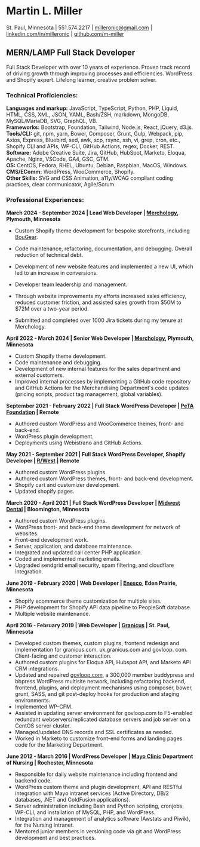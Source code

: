 # Martin L. Miller  
St. Paul, Minnesota | 551.574.2217 | [milleronic@gmail.com](mailto:milleronic@gmail.com) | [linkedin.com/in/milleronic](http://linkedin.com/in/milleronic) | [github.com/m-miller](http://github.com/m-miller)

## MERN/LAMP Full Stack Developer 
Full Stack Developer with over 10 years of experience. Proven track record of driving growth through improving processes and efficiencies. WordPress and Shopify expert. Lifelong learner, creative problem solver. 

### **Technical Proficiencies:**
**Languages and markup:** JavaScript, TypeScript, Python, PHP, Liquid, HTML, CSS, XML, JSON, YAML, Bash/ZSH, markdown, MongoDB, MySQL/MariaDB, SVG, GraphQL, VB.\
**Frameworks:** Bootstrap, Foundation, Tailwind, Node.js, React, jQuery, d3.js.\
**Tools/CLI:** git, npm, yarn, Bower, Composer, Grunt, Gulp, Webpack, pip, Axios, Express, Bluebird, sed, awk, scp, rsync, ssh, vi, grep, cron, etc., Shopify CLI and APIs, WP-CLI, GitHub Actions, regex, Docker, REST.\
**Software:** Adobe Creative Suite, Jira, GitHub, HubSpot, Marketo, Eloqua, Apache, Nginx, VSCode, GA4, GSC, GTM.\
**OS:** CentOS, Fedora, RHEL, Ubuntu, Debian, Raspbian, MacOS, Windows.\
**CMS/EComm:** WordPress, WooCommerce, Shopify.\
**Other Skills:** SVG and CSS Animation, a11y/WCAG compliant coding practices, clear communicator, Agile/Scrum. 

### **Professional Experiences:**  
**March 2024 \- September 2024 | Lead Web Developer | [Merchology](https://www.merchology.com), Plymouth, Minnesota**  
- Custom Shopify theme development for bespoke storefronts, including [BouGear](https://bougear.com).
  
- Code maintenance, refactoring, documentation, and debugging. Overall reduction of technical debt.
  
- Development of new website features and implemented a new UI, which led to an increase in conversions.
    
- Developer team leadership and management.  
- Through website improvements my efforts increased sales efficiency, reduced customer friction, and assisted sales growth from $50M to $72M over a two-year period.  
- Submitted and completed over 1000 Jira tickets during my tenure at Merchology.

**April 2022 \- March 2024 | Senior Web Developer | [Merchology](https://www.merchology.com), Plymouth, Minnesota**  
- Custom Shopify theme development.  
- Code maintenance and debugging.  
- Development of new internal features for the sales department and external customers.
- Improved internal processes by implementing a GitHub code repository and GitHub Actions for the Merchandising Department's code updates (pricing scripts, product tag management, global variables).

**September 2021 \- February 2022 | Full Stack WordPress Developer | [PeTA Foundation](https://peta.org) | Remote**  
- Authored custom WordPress and WooCommerce themes, front- and back-end.  
- WordPress plugin development.  
- Deployments using Webistrano and GitHub Actions.

**May 2021 \- September 2021 | Full Stack WordPress Developer, Shopify Developer | [R/West](https://www.rwest.com/) | Remote**  
- Authored custom WordPress plugins.  
- Authored custom WordPress themes, front- and back-end development.  
- Shopify cart and customizer development.  
- Updated shopify pages.

**March 2020 \- April 2021 | Full Stack WordPress Developer | [Midwest Dental](https://midwest-dental.com/) | Bloomington, Minnesota**  
- Authored custom WordPress plugins.  
- WordPress front- and back-end theme development for network of websites.  
- Front-end development work.  
- Server, application, and database maintenance.  
- Integrated and updated call center PHP application.  
- Coded and implemented marketing emails.  
- Upgraded sendgrid email security, spam filtering, and cloudflare integration.

**June 2019 \- February 2020 | Web Developer | [Enesco](https://shop.enesco.com/), Eden Prairie, Minnesota**  
- Shopify ecommerce theme customization for multiple sites.  
- PHP development for Shopify API data pipeline to PeopleSoft database.  
- Multiple website maintenance.

**April 2016 \- February 2019 | Web Developer | [Granicus](https://granicus.com/) | St. Paul, Minnesota**  
- Developed custom themes, custom plugins, frontend redesign and implementation for granicus.com, uk.granicus.com and govloop. com. Client-facing and customer interaction.  
- Authored custom plugins for Eloqua API, Hubspot API, and Marketo API CRM integrations.  
- Updated and repaired [govloop.com](https://www.govloop.com), a 300,000 member buddypress and bbpress WordPress multisite network, including refactoring backend, frontend, plugins, and deployment mechanisms using composer, bower, grunt, SASS, and git post-deploy hooks for production and staging environments.  
- Implemented WP-CFM.  
- Assisted in updating server environment for govloop.com to F5-enabled redundant webservers/replicated database servers and job server on a CentOS server cluster.  
- Managed/updated DNS records and SSL certificates as needed.  
- Worked in Marketo to customize front-end forms and landing pages code for the Marketing Department.

**June 2012 \- March 2016 | WordPress Developer | [Mayo Clinic](https://www.mayoclinic.org/) Department of Nursing | Rochester, Minnesota**  
- Responsible for daily website maintenance including frontend and backend code.  
- WordPress custom theme and plugin development, API and RESTful integration with Mayo intranet services (Active Directory, DB/2 databases, .NET and ColdFusion applications).  
- Server administration including Bash and Python scripting, cronjobs, WP-CLI, and installation of MySQL, PHP, and WordPress.  
- Integration and management of analytics software (Awstats and Piwik), for the Nursing Intranet.  
- Mentored junior members in versioning code via git and WordPress development and best practices.
